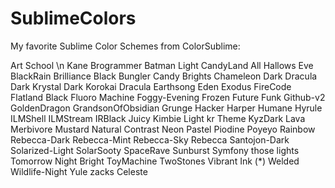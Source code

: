 # SublimeColors
My favorite Sublime Color Schemes from ColorSublime:

Art School \n
Kane
Brogrammer
Batman Light
CandyLand
All Hallows Eve
BlackRain
Brilliance Black
Bungler
Candy Brights
Chameleon
Dark Dracula
Dark Krystal
Dark Korokai
Dracula
Earthsong
Eden
Exodus
FireCode
Flatland Black
Fluoro Machine
Foggy-Evening
Frozen
Future Funk
Github-v2
GoldenDragon
GrandsonOfObsidian
Grunge
Hacker
Harper
Humane
Hyrule
ILMShell
ILMStream
IRBlack
Juicy
Kimbie Light
kr Theme
KyzDark
Lava
Merbivore
Mustard
Natural Contrast
Neon
Pastel
Piodine
Poyeyo
Rainbow
Rebecca-Dark
Rebecca-Mint
Rebecca-Sky
Rebecca
Santojon-Dark
Solarized-Light
SolarSooty
SpaceRave
Sunburst
Symfony
those lights
Tomorrow Night Bright
ToyMachine
TwoStones
Vibrant Ink (*)
Welded
Wildlife-Night
Yule
zacks
Celeste
